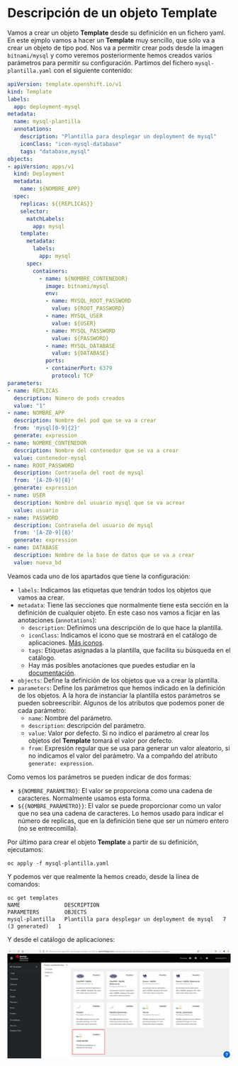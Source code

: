 # Descripción de un objeto Template

Vamos a crear un objeto **Template** desde su definición en un fichero yaml. En este ejmplo vamos a hacer un **Template** muy sencillo, que sólo va a crear un objeto de tipo pod. Nos va a permitir crear pods desde la imagen `bitnami/mysql` y como veremos posteriormente hemos creados varios parámetros para permitir su configuración. Partimos del fichero `mysql-plantilla.yaml` con el siguiente contenido:

```yaml
apiVersion: template.openshift.io/v1
kind: Template
labels:
  app: deployment-mysql
metadata:
  name: mysql-plantilla
  annotations:
    description: "Plantilla para desplegar un deployment de mysql"
    iconClass: "icon-mysql-database"
    tags: "database,mysql"
objects:
- apiVersion: apps/v1
  kind: Deployment
  metadata:
    name: ${NOMBRE_APP}
  spec:
    replicas: ${{REPLICAS}}
    selector:
      matchLabels:
        app: mysql
    template:
      metadata:
        labels:
          app: mysql
      spec:
        containers:
          - name: ${NOMBRE_CONTENEDOR}
            image: bitnami/mysql  
            env:
            - name: MYSQL_ROOT_PASSWORD
              value: ${ROOT_PASSWORD}
            - name: MYSQL_USER
              value: ${USER}
            - name: MYSQL_PASSWORD
              value: ${PASSWORD}
            - name: MYSQL_DATABASE
              value: ${DATABASE}
            ports:
            - containerPort: 6379
              protocol: TCP
parameters:
- name: REPLICAS
  description: Número de pods creados
  value: "1"
- name: NOMBRE_APP
  description: Nombre del pod que se va a crear
  from: 'mysql[0-9]{2}'
  generate: expression
- name: NOMBRE_CONTENEDOR
  description: Nombre del contenedor que se va a crear
  value: contenedor-mysql
- name: ROOT_PASSWORD
  description: Contraseña del root de mysql
  from: '[A-Z0-9]{8}'
  generate: expression
- name: USER
  description: Nombre del usuario mysql que se va acrear
  value: usuario
- name: PASSWORD
  description: Contraseña del usuario de mysql
  from: '[A-Z0-9]{8}'
  generate: expression
- name: DATABASE
  description: Nombre de la base de datos que se va a crear
  value: nueva_bd
```

Veamos cada uno de los apartados que tiene la configuración:

* `labels`: Indicamos las etiquetas que tendrán todos los objetos que vamos aa crear.
* `metadata`: Tiene las secciones que normalmente tiene esta sección en la definición de cualquier objeto. En este caso nos vamos a ficjar en las anotaciones (`annotations`):
    * `description`: Definimos una descripción de lo que hace la plantilla.
    * `iconClass`: Indicamos el icono que se mostrará en el catálogo de aplicaciones. [Más iconos](https://rawgit.com/openshift/openshift-logos-icon/master/demo.html).
    * `tags`: Etiquetas asignadas a la plantilla, que facilita su búsqueda en el catálogo.
    * Hay más posibles anotaciones que puedes estudiar en la [documentación](https://docs.openshift.com/container-platform/4.12/openshift_images/using-templates.html).
* `objects`: Define la definición de los objetos que va a crear la plantilla.
* `parameters`: Define los parámetros que hemos indicado en la definición de los objetos. A la hora de instanciar la plantilla estos parámetros se pueden sobreescribir. Algunos de los atributos que podemos poner de cada parámetro:
    * `name`: Nombre del parámetro.
    * `description`: descripción del parámetro.
    * `value`: Valor por defecto. Si no indico el parámetro al crear los objetos del **Template** tomará el valor por defecto.
    * `from`: Expresión regular que se usa para generar un valor aleatorio, si no indicamos el valor del parámetro. Va a compañdo del atributo `generate: expression`.

Como vemos los parámetros se pueden indicar de dos formas:

* `${NOMBRE_PARÁMETRO}`: El valor se proporciona como una cadena de caracteres. Normalmente usamos esta forma.
* `${{NOMBRE_PARÁMETRO}}`: El valor se puede proporcionar como un valor que no sea una cadena de caracteres. Lo hemos usado para indicar el número de replicas, que en la definición tiene que ser un número entero (no se entrecomilla).


Por último para crear el objeto **Template** a partir de su definición, ejecutamos:

    oc apply -f mysql-plantilla.yaml

Y podemos ver que realmente la hemos creado, desde la línea de comandos:

    oc get templates
    NAME              DESCRIPTION                                       PARAMETERS        OBJECTS
    mysql-plantilla   Plantilla para desplegar un deployment de mysql   7 (3 generated)   1

Y desde el catálogo de aplicaciones:

![mysql](img/mysql.png)